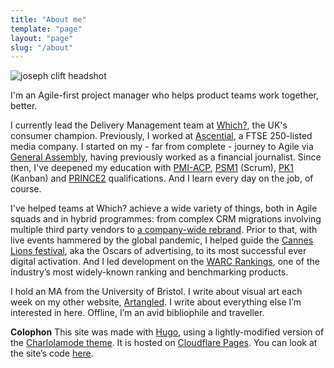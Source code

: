 ```yaml
---
title: "About me"
template: "page"
layout: "page"
slug: "/about"
---
```


![joseph clift headshot](/media/joseph-clift-headshot-2021.jpeg)

I'm an Agile-first project manager who helps product teams work together, better.

I currently lead the Delivery Management team at [Which?](https://which.co.uk), the UK's consumer champion. Previously, I worked at [Ascential](https://www.ascential.com/), a FTSE 250-listed media company. I started on my - far from complete - journey to Agile via [General Assembly](/media/josephclift_GA_certificate.pdf), having previously worked as a financial journalist. Since then, I've deepened my education with [PMI-ACP](/media/josephclift_PMI-ACP_certificate.pdf), [PSM1](/media/josephclift_PSMI_certificate.pdf) (Scrum), [PK1](/media/josephclift_PK1_certificate.pdf) (Kanban) and [PRINCE2](/media/josephclift_PRINCE2_practitioner_certificate.pdf) qualifications. And I learn every day on the job, of course.

I've helped teams at Which? achieve a wide variety of things, both in Agile squads and in hybrid programmes: from complex CRM migrations involving multiple third party vendors to [a company-wide rebrand](https://www.creativereview.co.uk/which-rebrand/). Prior to that, with live events hammered by the global pandemic, I helped guide the [Cannes Lions festival](https://canneslions.com), aka the Oscars of advertising, to its most successful ever digital activation. And I led development on the [WARC Rankings](https://www.warc.com/rankings), one of the industry’s most widely-known ranking and benchmarking products.

I hold an MA from the University of Bristol. I write about visual art each week on my other website, [Artangled](http://artangled.com). I write about everything else I’m interested in here. Offline, I’m an avid bibliophile and traveller.

**Colophon**
This site was made with [Hugo](https://gohugo.io/), using a lightly-modified version of the [Charlolamode theme](https://themes.gohugo.io/themes/hugo-theme-charlolamode/). It is hosted on [Cloudflare Pages](https://pages.cloudflare.com/). You can look at the site’s code [here](https://github.com/JMDKC/personal-site-hugo).
